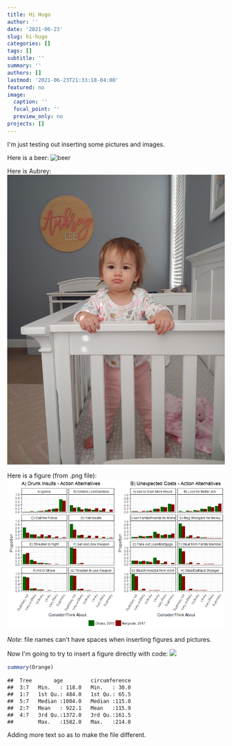 ```yaml
---
title: Hi Hugo
author: ''
date: '2021-06-23'
slug: hi-hugo
categories: []
tags: []
subtitle: ''
summary: ''
authors: []
lastmod: '2021-06-23T21:33:18-04:00'
featured: no
image:
  caption: ''
  focal_point: ''
  preview_only: no
projects: []
---
```


I'm just testing out inserting some pictures and images.

Here is a beer: ![beer](pinner.jpg)

Here is Aubrey: ![Aubrey](Aubrey.jpg)

Here is a figure (from .png file): ![figure](ActionAlt.png)

*Note*: file names can't have spaces when inserting figures and pictures. 

Now I'm going to try to insert a figure directly with code:
<img src="{{< blogdown/postref >}}index_files/figure-html/unnamed-chunk-1-1.png" width="672" />


```r
summary(Orange)
```

```
##  Tree       age         circumference  
##  3:7   Min.   : 118.0   Min.   : 30.0  
##  1:7   1st Qu.: 484.0   1st Qu.: 65.5  
##  5:7   Median :1004.0   Median :115.0  
##  2:7   Mean   : 922.1   Mean   :115.9  
##  4:7   3rd Qu.:1372.0   3rd Qu.:161.5  
##        Max.   :1582.0   Max.   :214.0
```

Adding more text so as to make the file different. 
